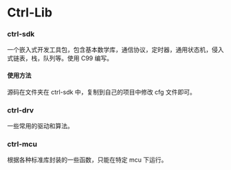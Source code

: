 # Ctrl-Lib

### ctrl-sdk

一个嵌入式开发工具包，包含基本数学库，通信协议，定时器，通用状态机，侵入式链表，栈，队列等。使用 C99 编写。

#### 使用方法

源码在文件夹在 ctrl-sdk 中，复制到自己的项目中修改 cfg 文件即可。

### ctrl-drv

一些常用的驱动和算法。

### ctrl-mcu

根据各种标准库封装的一些函数，只能在特定 mcu 下运行。